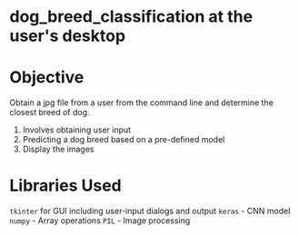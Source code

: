 # dog_breed_classification at the user's desktop
# Objective

Obtain a jpg file from a user from the command line and determine the closest breed of dog.

1. Involves obtaining user input
2. Predicting a dog breed based on a pre-defined model
3. Display the images


# Libraries Used
`tkinter` for GUI including user-input dialogs and output
`keras` - CNN model
`numpy` - Array operations
`PIL` - Image processing